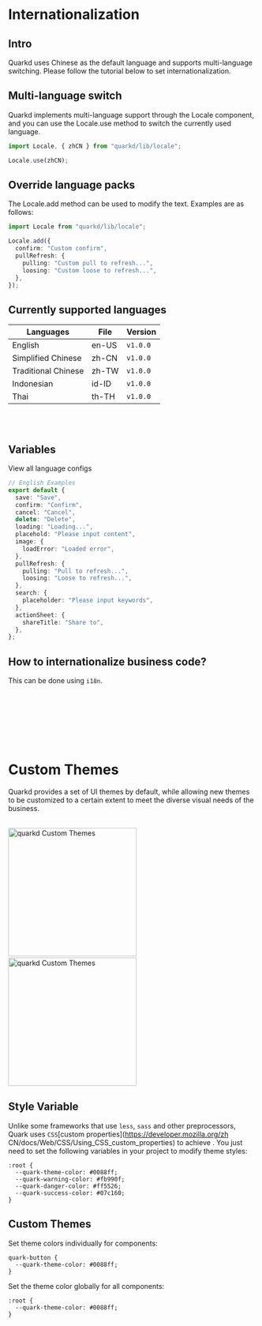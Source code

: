 # Internationalization

## Intro

Quarkd uses Chinese as the default language and supports multi-language switching. Please follow the tutorial below to set internationalization.

## Multi-language switch

Quarkd implements multi-language support through the Locale component, and you can use the Locale.use method to switch the currently used language.

```ts
import Locale, { zhCN } from "quarkd/lib/locale";

Locale.use(zhCN);
```

## Override language packs

The Locale.add method can be used to modify the text. Examples are as follows:

```ts
import Locale from "quarkd/lib/locale";

Locale.add({
  confirm: "Custom confirm",
  pullRefresh: {
    pulling: "Custom pull to refresh...",
    loosing: "Custom loose to refresh...",
  },
});
```

## Currently supported languages

| Languages           | File  | Version  |
| ------------------- | ----- | -------- |
| English             | en-US | `v1.0.0` |
| Simplified Chinese  | zh-CN | `v1.0.0` |
| Traditional Chinese | zh-TW | `v1.0.0` |
| Indonesian          | id-ID | `v1.0.0` |
| Thai                | th-TH | `v1.0.0` |

<br>
<br>

## Variables

View all language configs

```ts
// English Examples
export default {
  save: "Save",
  confirm: "Confirm",
  cancel: "Cancel",
  delete: "Delete",
  loading: "Loading...",
  placehold: "Please input content",
  image: {
    loadError: "Loaded error",
  },
  pullRefresh: {
    pulling: "Pull to refresh...",
    loosing: "Loose to refresh...",
  },
  search: {
    placeholder: "Please input keywords",
  },
  actionSheet: {
    shareTitle: "Share to",
  },
};
```

## How to internationalize business code?

This can be done using `i18n`.

<br/>
<br/>
<br/>
<br/>
<br/>
<br/>

# Custom Themes

Quarkd provides a set of UI themes by default, while allowing new themes to be customized to a certain extent to meet the diverse visual needs of the business.

<div>
<br>
<img src="https://m.hellobike.com/resource/helloyun/13459/9FyYX_2.jpg?x-oss-process=image/quality,q_80" width="260" alt="quarkd Custom Themes">
&nbsp;&nbsp;&nbsp;&nbsp;&nbsp;&nbsp;
<img src="https://m.hellobike.com/resource/helloyun/13459/hrmSH_1.jpeg?x-oss-process=image/quality,q_80" width="260" alt="quarkd Custom Themes">
<br>
</div>

## Style Variable

Unlike some frameworks that use `less`, `sass` and other preprocessors, Quark uses `CSS`[custom properties](https://developer.mozilla.org/zh CN/docs/Web/CSS/Using_CSS_custom_properties) to achieve .
You just need to set the following variables in your project to modify theme styles:

```less
:root {
  --quark-theme-color: #0088ff;
  --quark-warning-color: #fb990f;
  --quark-danger-color: #ff5526;
  --quark-success-color: #07c160;
}
```

## Custom Themes

Set theme colors individually for components:

```less
quark-button {
  --quark-theme-color: #0088ff;
}
```

Set the theme color globally for all components:

```less
:root {
  --quark-theme-color: #0088ff;
}
```
